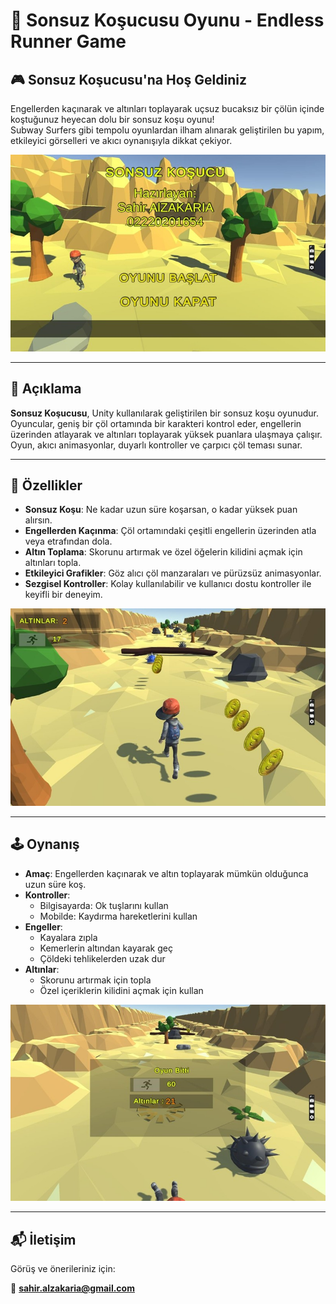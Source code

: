 # 🏃 Sonsuz Koşucusu Oyunu - Endless Runner Game

## 🎮 Sonsuz Koşucusu'na Hoş Geldiniz

Engellerden kaçınarak ve altınları toplayarak uçsuz bucaksız bir çölün içinde koştuğunuz heyecan dolu bir sonsuz koşu oyunu!  
Subway Surfers gibi tempolu oyunlardan ilham alınarak geliştirilen bu yapım, etkileyici görselleri ve akıcı oynanışıyla dikkat çekiyor.

![pic1](./TempAssets/Picture1.jpg)


---


## 📌 Açıklama

**Sonsuz Koşucusu**, Unity kullanılarak geliştirilen bir sonsuz koşu oyunudur.  
Oyuncular, geniş bir çöl ortamında bir karakteri kontrol eder, engellerin üzerinden atlayarak ve altınları toplayarak yüksek puanlara ulaşmaya çalışır.  
Oyun, akıcı animasyonlar, duyarlı kontroller ve çarpıcı çöl teması sunar.

---

## 🚀 Özellikler

- **Sonsuz Koşu**: Ne kadar uzun süre koşarsan, o kadar yüksek puan alırsın.  
- **Engellerden Kaçınma**: Çöl ortamındaki çeşitli engellerin üzerinden atla veya etrafından dola.  
- **Altın Toplama**: Skorunu artırmak ve özel öğelerin kilidini açmak için altınları topla.  
- **Etkileyici Grafikler**: Göz alıcı çöl manzaraları ve pürüzsüz animasyonlar.  
- **Sezgisel Kontroller**: Kolay kullanılabilir ve kullanıcı dostu kontroller ile keyifli bir deneyim.

![pic2](./TempAssets/Picture2.jpg)


---


## 🕹️ Oynanış

- **Amaç**: Engellerden kaçınarak ve altın toplayarak mümkün olduğunca uzun süre koş.  
- **Kontroller**:  
  - Bilgisayarda: Ok tuşlarını kullan  
  - Mobilde: Kaydırma hareketlerini kullan  
- **Engeller**:  
  - Kayalara zıpla  
  - Kemerlerin altından kayarak geç  
  - Çöldeki tehlikelerden uzak dur  
- **Altınlar**:  
  - Skorunu artırmak için topla  
  - Özel içeriklerin kilidini açmak için kullan

 
![pic3](./TempAssets/Picture3.jpg)


---


## 📬 İletişim

Görüş ve önerileriniz için:

📧 **sahir.alzakaria@gmail.com**
